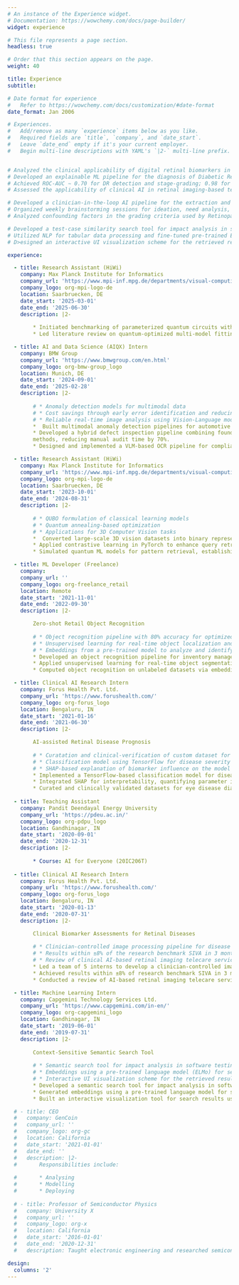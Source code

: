```yaml
---
# An instance of the Experience widget.
# Documentation: https://wowchemy.com/docs/page-builder/
widget: experience

# This file represents a page section.
headless: true

# Order that this section appears on the page.
weight: 40

title: Experience
subtitle:

# Date format for experience
#   Refer to https://wowchemy.com/docs/customization/#date-format
date_format: Jan 2006

# Experiences.
#   Add/remove as many `experience` items below as you like.
#   Required fields are `title`, `company`, and `date_start`.
#   Leave `date_end` empty if it's your current employer.
#   Begin multi-line descriptions with YAML's `|2-` multi-line prefix.


# Analyzed the clinical applicability of digital retinal biomarkers in the detection of systemic disorders (such as Bipolar and Alzheimer’s) 
# Developed an explainable ML pipeline for the diagnosis of Diabetic Retinopathy (DR) and Hypertensive Retinopathy (HTR) using digital biomarkers extracted from the retinal vasculature. Python, OpenCV       
# Achieved ROC-AUC ∼ 0.70 for DR detection and stage-grading; 0.98 for HTR detection; 0.89 for HTR stage-grading
# Assessed the applicability of clinical AI in retinal imaging-based teleophthalmology services in India

# Developed a clinician-in-the-loop AI pipeline for the extraction and quantification of retinal vascular parameters with results within ±8% of the research benchmark tool SIVA. Python, OpenCV, Django
# Organized weekly brainstorming sessions for ideation, need analysis, and literature review on Dry Eye Disorder screening and anterior segment imaging
# Analyzed confounding factors in the grading criteria used by Retinopathy of Prematurity specialists and formulated a decision support system plan to address these issues

# Developed a test-case similarity search tool for impact analysis in software testing, with an accuracy of ∼ 95-98 %, that landed the first prize in Capgemini iSprint 2019 (West Division)
# Utilized NLP for tabular data processing and fine-tuned pre-trained ELMo (Embeddings from Language Models) to extract query and test-case embedding for semantic mapping
# D>esigned an interactive UI visualization scheme for the retrieved results using Python, t-SNE, and matplotlib

experience:

  - title: Research Assistant (HiWi)
    company: Max Planck Institute for Informatics
    company_url: 'https://www.mpi-inf.mpg.de/departments/visual-computing-and-artificial-intelligence'
    company_logo: org-mpi-logo-de
    location: Saarbruecken, DE
    date_start: '2025-03-01'
    date_end: '2025-06-30'
    description: |2-
        
        * Initiated benchmarking of parameterized quantum circuits with CUDA-Q and PyTorch, enabling scalability analysis for QML workloads.
        * Led literature review on quantum-optimized multi-model fitting in noisy point clouds, assessing applicability for robust shape fitting and 3D reconstruction.

  - title: AI and Data Science (AIQX) Intern
    company: BMW Group
    company_url: 'https://www.bmwgroup.com/en.html'
    company_logo: org-bmw-group_logo
    location: Munich, DE
    date_start: '2024-09-01'
    date_end: '2025-02-28'
    description: |2-
        
        # * Anomaly detection models for multimodal data
        # * Cost savings through early error identification and reducing future servicing expenses
        # * Reliable real-time image analysis using Vision-Language models for Component Traceability
        *  Built multimodal anomaly detection pipelines for automotive quality assurance, achieving 100% recall and over 95% precision on production data.
        * Developed a hybrid defect inspection pipeline combining foundational models, classical computer vision, and statistical
        methods, reducing manual audit time by 70%.
        * Designed and implemented a VLM-based OCR pipeline for compliance documentation with >85% extraction accuracy on complex backgrounds, automating previously manual audits.

  - title: Research Assistant (HiWi)
    company: Max Planck Institute for Informatics
    company_url: 'https://www.mpi-inf.mpg.de/departments/visual-computing-and-artificial-intelligence'
    company_logo: org-mpi-logo-de
    location: Saarbruecken, DE
    date_start: '2023-10-01'
    date_end: '2024-08-31'
    description: |2-
        
        # * QUBO formulation of classical learning models 
        # * Quantum annealing-based optimization
        # * Applications for 3D Computer Vision tasks
        *  Converted large-scale 3D vision datasets into binary representations via state-of-the-art autoencoder, reducing storage overhead by 35% while preserving fidelity.
        * Applied contrastive learning in PyTorch to enhance query retrieval, increasing matching accuracy by 52%.
        * Simulated quantum ML models for pattern retrieval, establishing feasibility of hybrid AI–quantum methods.

  - title: ML Developer (Freelance)
    company: 
    company_url: ''
    company_logo: org-freelance_retail
    location: Remote
    date_start: '2021-11-01'
    date_end: '2022-09-30'
    description: |2-

        Zero-shot Retail Object Recognition 
        
        # * Object recognition pipeline with 80% accuracy for optimized inventory management
        # * Unsupervised learning for real-time object localization and segmentation from retail shelf images
        # * Embeddings from a pre-trained model to analyze and identify similar objects in the unlabeled dataset
        * Developed an object recognition pipeline for inventory management using TensorFlow and OpenCV, achieving >80% accuracy.
        * Applied unsupervised learning for real-time object segmentation of retail shelf images, reaching >90% accuracy.
        * Computed object recognition on unlabeled datasets via embedding similarity using pre-trained models for enhancing detection efficiency.

  - title: Clinical AI Research Intern
    company: Forus Health Pvt. Ltd.
    company_url: 'https://www.forushealth.com/'
    company_logo: org-forus_logo
    location: Bengaluru, IN
    date_start: '2021-01-16'
    date_end: '2021-06-30'
    description: |2-

        AI-assisted Retinal Disease Prognosis
        
        # * Curatation and clinical-verification of custom dataset for eye disease diagnosis
        # * Classification model using TensorFlow for disease severity grading with accuracy rate (AUC) 0.98
        # * SHAP-based explanation of biomarker influence on the model predictions
        * Implemented a TensorFlow-based classification model for disease severity grading, achieving AUC of 0.98.
        * Integrated SHAP for interpretability, quantifying parameter influence on model predictions.
        * Curated and clinically validated datasets for eye disease diagnosis, ensuring high-quality training data.
        
  - title: Teaching Assistant
    company: Pandit Deendayal Energy University
    company_url: 'https://pdeu.ac.in/'
    company_logo: org-pdpu_logo
    location: Gandhinagar, IN
    date_start: '2020-09-01'
    date_end: '2020-12-31'
    description: |2-
        
        * Course: AI for Everyone (20IC206T)
    
  - title: Clinical AI Research Intern
    company: Forus Health Pvt. Ltd.
    company_url: 'https://www.forushealth.com/'
    company_logo: org-forus_logo
    location: Bengaluru, IN
    date_start: '2020-01-13'
    date_end: '2020-07-31'
    description: |2-

        Clinical Biomarker Assessments for Retinal Diseases
    
        # * Clinician-controlled image processing pipeline for disease parameter analysis
        # * Results within ±8% of the research benchmark SIVA in 3 months
        # * Review of clinical AI-based retinal imaging telecare services in India to improve care outreach
        * Led a team of 5 interns to develop a clinician-controlled image processing pipeline for disease parameter analysis.
        * Achieved results within ±8% of research benchmark SIVA in 3 months using OpenCV and TensorFlow.
        * Conducted a review of AI-based retinal imaging telecare services in India to enhance clinical outreach.

  - title: Machine Learning Intern
    company: Capgemini Technology Services Ltd.
    company_url: 'https://www.capgemini.com/in-en/'
    company_logo: org-capgemini_logo
    location: Gandhinagar, IN
    date_start: '2019-06-01'
    date_end: '2019-07-31'
    description: |2-
    
        Context-Sensitive Semantic Search Tool
              
        # * Semantic search tool for impact analysis in software testing with 95% accuracy
        # * Embeddings using a pre-trained language model (ELMo) for semantic mapping of test cases
        # * Interactive UI visualization scheme for the retrieved results
        * Developed a semantic search tool for impact analysis in software testing, achieving 95% accuracy.
        * Generated embeddings using a pre-trained language model for semantic mapping of test cases.
        * Built an interactive visualization tool for search results using Python, t-SNE, and matplotlib.

  # - title: CEO
  #   company: GenCoin
  #   company_url: ''
  #   company_logo: org-gc
  #   location: California
  #   date_start: '2021-01-01'
  #   date_end: ''
  #   description: |2-
  #       Responsibilities include:
        
  #       * Analysing
  #       * Modelling
  #       * Deploying
        
  # - title: Professor of Semiconductor Physics
  #   company: University X
  #   company_url: ''
  #   company_logo: org-x
  #   location: California
  #   date_start: '2016-01-01'
  #   date_end: '2020-12-31'
  #   description: Taught electronic engineering and researched semiconductor physics.

design:
  columns: '2'
---
```


